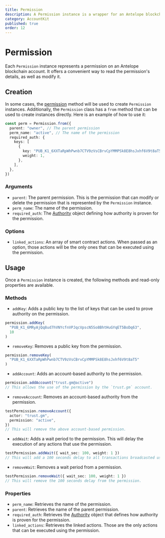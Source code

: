 ```yaml
---
title: Permission
description: A Permission instance is a wrapper for an Antelope blockchain account permission.
category: AccountKit
published: true
order: 12
---
```


# Permission

Each `Permission` instance represents a permission on an Antelope blockchain account. It offers a convenient way to read the permission's details, as well as modify it.

## Creation

In some cases, the [permission](/docs/account-kit/permission-method) method will be used to create `Permission` instances. Additionally, the `Permission` class has a `from` method that can be used to create instances directly. Here is an example of how to use it:

```typescript
const perm = Permission.from({
  parent: "owner", // The parent permission
  perm_name: "active", // The name of the permission
  required_auth: {
    keys: [
      {
        key: "PUB_K1_6XXTaRpWhPwnb7CTV9zVsCBrvCpYMMPSk8E8hsJxhf6V9t8aT5",
        weight: 1,
      },
    ],
  },
})
```

### Arguments

- `parent`: The parent permission. This is the permission that can modify or delete the permission that is represented by the `Permission` instance.
- `perm_name`: The name of the permission.
- `required_auth`: The [Authority](/docs/account-kit/authority) object defining how authority is proven for the permission.

### Options

- `linked_actions`: An array of smart contract actions. When passed as an option, those actions will be the only ones that can be executed using the permission.

## Usage

Once a `Permission` instance is created, the following methods and read-only properties are available.

### Methods

- `addKey`: Adds a public key to the list of keys that can be used to prove authority on the permission.

```typescript
permission.addKey(
  "PUB_K1_6MRyAjQq8ud7hVNYcfnVPJqcVpscN5So8BhtHuGYqET5BoDq63",
  10
)
```

- `removeKey`: Removes a public key from the permission.

```typescript
permission.removeKey(
  "PUB_K1_6XXTaRpWhPwnb7CTV9zVsCBrvCpYMMPSk8E8hsJxhf6V9t8aT5"
)
```

- `addAccount`: Adds an account-based authority to the permission.

```typescript
permission.addAccount("trust.gm@active")
// This allows the use of the permission by the `trust.gm` account.
```

- `removeAccount`: Removes an account-based authority from the permission.

```typescript
testPermission.removeAccount({
  actor: "trust.gm",
  permission: "active",
})
// This will remove the above account-based permission.
```

- `addWait`: Adds a wait period to the permission. This will delay the execution of any actions that use the permission.

```typescript
testPermission.addWait({ wait_sec: 100, weight: 1 })
// This will add a 100 seconds delay to all transactions broadcasted using the permission.
```

- `removeWait`: Removes a wait period from a permission.

```typescript
testPermission.removeWait({ wait_sec: 100, weight: 1 })
// This will remove the 100 seconds delay from the permission.
```

### Properties

- `perm_name`: Retrieves the name of the permission.
- `parent`: Retrieves the name of the parent permission.
- `required_auth`: Retrieves the [Authority](/docs/antelope/authority) object that defines how authority is proven for the permission.
- `linked_actions`: Retrieves the linked actions. Those are the only actions that can be executed using the permission.
